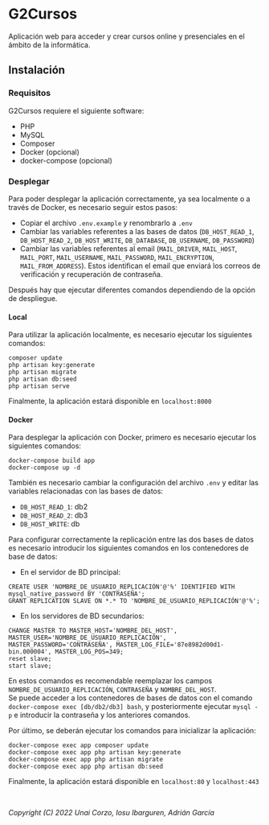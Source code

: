 # G2Cursos

Aplicación web para acceder y crear cursos online y presenciales en el ámbito de la informática.

## Instalación

### Requisitos
G2Cursos requiere el siguiente software:

- PHP
- MySQL
- Composer
- Docker (opcional)
- docker-compose (opcional)

### Desplegar
Para poder desplegar la aplicación correctamente, ya sea localmente o a través de Docker, es necesario seguir estos pasos:

- Copiar el archivo `.env.example` y renombrarlo a `.env`
- Cambiar las variables referentes a las bases de datos (`DB_HOST_READ_1`, `DB_HOST_READ_2`, `DB_HOST_WRITE`, `DB_DATABASE`, `DB_USERNAME`, `DB_PASSWORD`)
- Cambiar las variables referentes al email (`MAIL_DRIVER`, `MAIL_HOST`, `MAIL_PORT`, `MAIL_USERNAME`, `MAIL_PASSWORD`, `MAIL_ENCRYPTION`, `MAIL_FROM_ADDRESS`).
  Estos identifican el email que enviará los correos de verificación y recuperación de contraseña.

Después hay que ejecutar diferentes comandos dependiendo de la opción de despliegue.

#### Local
Para utilizar la aplicación localmente, es necesario ejecutar los siguientes comandos:

```
composer update
php artisan key:generate
php artisan migrate
php artisan db:seed
php artisan serve
```

Finalmente, la aplicación estará disponible en `localhost:8000`


#### Docker
Para desplegar la aplicación con Docker, primero es necesario ejecutar los siguientes comandos:

```
docker-compose build app
docker-compose up -d
```

También es necesario cambiar la configuración del archivo `.env` y editar las variables relacionadas con las bases de datos:

- `DB_HOST_READ_1`: db2
- `DB_HOST_READ_2`: db3
- `DB_HOST_WRITE`: db

Para configurar correctamente la replicación entre las dos bases de datos es necesario introducir los siguientes comandos en los contenedores de base de datos:

- En el servidor de BD principal:

```
CREATE USER 'NOMBRE_DE_USUARIO_REPLICACIÓN'@'%' IDENTIFIED WITH mysql_native_password BY 'CONTRASEÑA';
GRANT REPLICATION SLAVE ON *.* TO 'NOMBRE_DE_USUARIO_REPLICACIÓN'@'%';
```

- En los servidores de BD secundarios:

```
CHANGE MASTER TO MASTER_HOST='NOMBRE_DEL_HOST', MASTER_USER='NOMBRE_DE_USUARIO_REPLICACIÓN', MASTER_PASSWORD='CONTRASEÑA', MASTER_LOG_FILE='87e8982d00d1-bin.000004', MASTER_LOG_POS=349;
reset slave;
start slave;
```

En estos comandos es recomendable reemplazar los campos `NOMBRE_DE_USUARIO_REPLICACIÓN`, `CONTRASEÑA` y `NOMBRE_DEL_HOST`.<br>
Se puede acceder a los contenedores de bases de datos con el comando `docker-compose exec [db/db2/db3] bash`, y posteriormente ejecutar `mysql -p` e introducir la contraseña y los anteriores comandos.

Por último, se deberán ejecutar los comandos para inicializar la aplicación:

```
docker-compose exec app composer update
docker-compose exec app php artisan key:generate
docker-compose exec app php artisan migrate
docker-compose exec app php artisan db:seed
```

Finalmente, la aplicación estará disponible en `localhost:80` y `localhost:443`

<br/>

_Copyright (C) 2022 Unai Corzo, Iosu Ibarguren, Adrián García_

